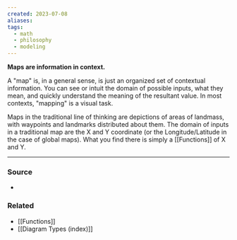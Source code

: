 ```yaml
---
created: 2023-07-08
aliases: 
tags:
  - math
  - philosophy
  - modeling
---
```

**Maps are information in context.**

A "map" is, in a general sense, is just an organized set of contextual information. You can see or intuit the domain of possible inputs, what they mean, and quickly understand the meaning of the resultant value. In most contexts, "mapping" is a visual task.

Maps in the traditional line of thinking are depictions of areas of landmass, with waypoints and landmarks distributed about them. The domain of inputs in a traditional map are the X and Y coordinate (or the Longitude/Latitude in the case of global maps). What you find there is simply a [[Functions]] of X and Y.

****
### Source
- 
### Related
- [[Functions]]
- [[Diagram Types (index)]]